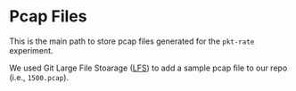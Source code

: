 # Pcap Files

This is the main path to store pcap files generated for the `pkt-rate` experiment.

We used Git Large File Stoarage ([LFS][git-lfs-page]) to add a sample pcap file to our repo (i.e., `1500.pcap`).

[git-lfs-page]: https://git-lfs.github.com/
